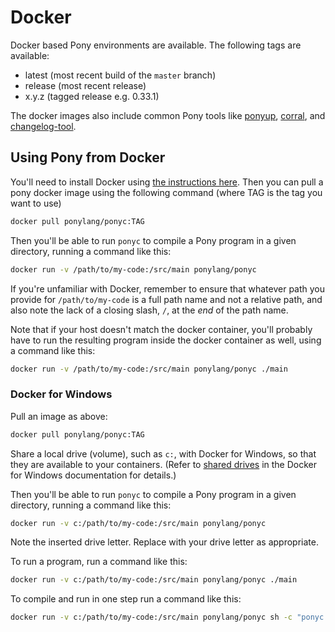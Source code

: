 # Docker

Docker based Pony environments are available. The following tags are available:

- latest (most recent build of the `master` branch)
- release (most recent release)
- x.y.z (tagged release e.g. 0.33.1)

The docker images also include common Pony tools like [ponyup](https://github.com/ponylang/ponyup), [corral](https://github.com/ponylang/corral), and [changelog-tool](https://github.com/ponylang/changelog-tool).

## Using Pony from Docker

You'll need to install Docker using [the instructions here](https://docs.docker.com/engine/installation/). Then you can pull a pony docker image using the following command (where TAG is the tag you want to use)

```bash
docker pull ponylang/ponyc:TAG
```

Then you'll be able to run `ponyc` to compile a Pony program in a given directory, running a command like this:

```bash
docker run -v /path/to/my-code:/src/main ponylang/ponyc
```

If you're unfamiliar with Docker, remember to ensure that whatever path you provide for `/path/to/my-code` is a full path name and not a relative path, and also note the lack of a closing slash, `/`, at the *end* of the path name.

Note that if your host doesn't match the docker container, you'll probably have to run the resulting program inside the docker container as well, using a command like this:

```bash
docker run -v /path/to/my-code:/src/main ponylang/ponyc ./main
```

### Docker for Windows

Pull an image as above:

```bash
docker pull ponylang/ponyc:TAG
```

Share a local drive (volume), such as `c:`, with Docker for Windows, so that they are available to your containers. (Refer to [shared drives](https://docs.docker.com/docker-for-windows/#shared-drives) in the Docker for Windows documentation for details.)

Then you'll be able to run `ponyc` to compile a Pony program in a given directory, running a command like this:

```bash
docker run -v c:/path/to/my-code:/src/main ponylang/ponyc
```

Note the inserted drive letter. Replace with your drive letter as appropriate.

To run a program, run a command like this:

```bash
docker run -v c:/path/to/my-code:/src/main ponylang/ponyc ./main
```

To compile and run in one step run a command like this:

```bash
docker run -v c:/path/to/my-code:/src/main ponylang/ponyc sh -c "ponyc && ./main"
```
